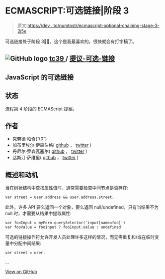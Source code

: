 # ECMASCRIPT:可选链接|阶段 3

> 原文:[https://dev . to/numtostr/ecmascript-optional-chaining-stage-3-2j5e](https://dev.to/numtostr/ecmascript-optional-chaining-stage-3-2j5e)

可选链接处于阶段 3🎉🎉。这个是我最喜欢的。很快就会有打字稿了。

## ![GitHub logo](../Images/a73f630113876d78cff79f59c2125b24.png) [ tc39 ](https://github.com/tc39) / [提议-可选-链接](https://github.com/tc39/proposal-optional-chaining)

<article class="markdown-body entry-content container-lg" itemprop="text">

# JavaScript 的可选链接

## 状态

流程第 4 阶段的 ECMAScript 提案。

## 作者

*   克劳德·帕奇(“t0”)
*   加布里埃尔·伊森伯格( [github](https://github.com/gisenberg) ， [twitter](https://twitter.com/the_gisenberg) )
*   丹尼尔·罗森瓦塞尔( [github](https://github.com/DanielRosenwasser) ， [twitter](https://twitter.com/drosenwasser) )
*   达斯汀·萨维里( [github](https://github.com/dustinsavery) ， [twitter](https://twitter.com/dustinsavery) )

## 概述和动机

当在树状结构中查找属性值时，通常需要检查中间节点是否存在:

```
var street = user.address && user.address.street;
```

此外，许多 API 要么返回一个对象，要么返回 null/undefined，只有当结果不为 null 时，才需要从结果中提取属性:

```
var fooInput = myForm.querySelector('input[name=foo]')
var fooValue = fooInput ? fooInput.value : undefined
```

可选的链接操作符允许开发人员处理许多这样的情况，而无需重复和/或在临时变量中分配中间结果:

```
var street = user.
```

…</article>

[View on GitHub](https://github.com/tc39/proposal-optional-chaining)